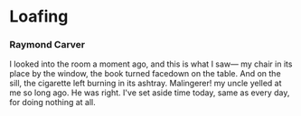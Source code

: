 # Loafing

### Raymond Carver

I looked into the room a moment ago,
and this is what I saw—
my chair in its place by the window,
the book turned facedown on the table.
And on the sill, the cigarette
left burning in its ashtray.
Malingerer! my uncle yelled at me
so long ago. He was right.
I've set aside time today,
same as every day,
for doing nothing at all.

